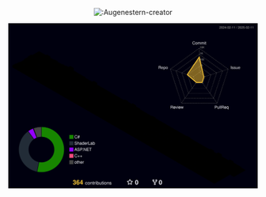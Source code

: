 <p align="center">
  <img src="https://readme-typing-svg.herokuapp.com?color=%2336BCF7&center=true&vCenter=true&width=600&lines=Hi+there+👋,+I+am+Jiang+JinEn;+Welcome+to+My+Profile!;I'm+a+game+development;+I+like+graphics+and+games;Always+learning+new+things+;Hope+you+have+a+wonderful+day!+🌸;" alt=":Augenestern-creator">
</p>

![](./profile-3d-contrib/profile-night-rainbow.svg)
